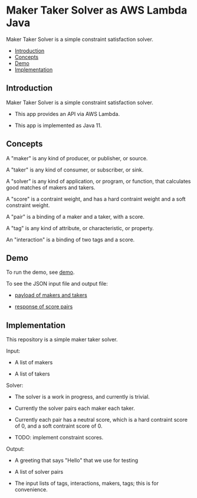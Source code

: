 # Maker Taker Solver as AWS Lambda Java

Maker Taker Solver is a simple constraint satisfaction solver.

* [Introduction](#introduction)
* [Concepts](#concepts)
* [Demo](#demo)
* [Implementation](#implementation)


## Introduction

Maker Taker Solver is a simple constraint satisfaction solver.

  * This app provides an API via AWS Lambda.

  * This app is implemented as Java 11.


## Concepts

A "maker" is any kind of producer, or publisher, or source.

A "taker" is any kind of consumer, or subscriber, or sink.

A "solver" is any kind of application, or program, or function, that calculates good matches of makers and takers.

A "score" is a contraint weight, and has a hard contraint weight and a soft constraint weight.

A "pair" is a binding of a maker and a taker, with a score.

A "tag" is any kind of attribute, or characteristic, or property.

An "interaction" is a binding of two tags and a score.


## Demo

To run the demo, see [demo](demo).

To see the JSON input file and output file:

  * [payload of makers and takers](https://github.com/joelparkerhenderson/maker_taker_solver_as_aws_lambda_java/blob/master/demo/payload.json)

  * [response of score pairs](https://github.com/joelparkerhenderson/maker_taker_solver_as_aws_lambda_java/blob/master/demo/response.json)


## Implementation

This repository is a simple maker taker solver.

Input:

  * A list of makers
  
  * A list of takers

Solver:

  * The solver is a work in progress, and currently is trivial.

  * Currently the solver pairs each maker each taker.

  * Currently each pair has a neutral score, which is a hard contraint score of 0, and a soft contraint score of 0.

  * TODO: implement constraint scores.

Output:

  * A greeting that says "Hello" that we use for testing

  * A list of solver pairs
  
  * The input lists of tags, interactions, makers, tags; this is for convenience.
